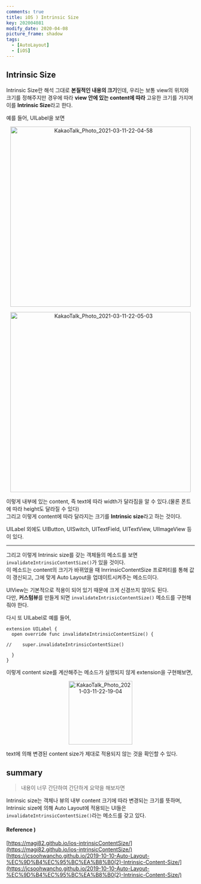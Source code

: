```yaml
---
comments: true
title: iOS ) Intrinsic Size
key: 202004081
modify_date: 2020-04-08
picture_frame: shadow
tags:
  - [AutoLayout]
  - [iOS]
---
```

 
## Intrinsic Size
 
Intrinsic Size란 해석 그대로 **본질적인 내용의 크기**인데, 우리는 보통 view의 위치와 크기를 정해주지만 경우에 따라 **view 안에 있는 content에 따라** 고유한 크기를 가지며 이를 **Intrinsic Size**라고 한다.   
 
예를 들어, UILabel을 보면
 
<p style="text-align:center"><img width="482" alt="KakaoTalk_Photo_2021-03-11-22-04-58" src="https://user-images.githubusercontent.com/50580583/110793354-ddfe7900-82b7-11eb-8278-d8fa39f68b5b.png"></p>   
 
<p style="text-align:center"><img width="482" alt="KakaoTalk_Photo_2021-03-11-22-05-03" src="https://user-images.githubusercontent.com/50580583/110793361-dfc83c80-82b7-11eb-89c0-d0f533b9db1d.png"></p>   
 
이렇게 내부에 있는 content, 즉 text에 따라 width가 달라짐을 알 수 있다.(물론 폰트에 따라 height도 달라질 수 있다)   
그리고 이렇게 content에 따라 달라지는 크기를 **Intrinsic size**라고 하는 것이다.   
 
UILabel 외에도 UIButton, UISwitch, UITextField, UITextView, UIImageView 등이 있다.   
 
***
 
그리고 이렇게 Intrinsic size를 갖는 객체들의 메소드를 보면 `invalidateIntrinsicContentSize()`가 있을 것이다.   
이 메소드는 content의 크기가 바뀌었을 때 InrrinsicContentSize 프로퍼티를 통해 값이 갱신되고, 그에 맞게 Auto Layout을 업데이트시켜주는 메소드이다.   
 
 
UIView는 기본적으로 적용이 되어 있기 때문에 크게 신경쓰지 않아도 된다.   
다만, **커스텀뷰**를 만들게 되면 `invalidateIntrisicContentSize()` 메소드를 구현해줘야 한다.   
 
다시 또 UILabel로 예를 들어,
```
extension UILabel {
  open override func invalidateIntrinsicContentSize() {
   
//    super.invalidateIntrinsicContentSize()
  
  }
}
```
이렇게 content size를 계산해주는 메소드가 실행되지 않게 extension을 구현해보면,
 
<p style="text-align:center"><img width="170" alt="KakaoTalk_Photo_2021-03-11-22-19-04" src="https://user-images.githubusercontent.com/50580583/110793365-e0f96980-82b7-11eb-9762-24c0186a183a.png"></p>   
 
text에 의해 변경된 content size가 제대로 적용되지 않는 것을 확인할 수 있다.
 
## summary
 
> 내용이 너무 간단하여 간단하게 요약을 해보자면   
 
Intrinsic size는 객체나 뷰의 내부 content 크기에 따라 변경되는 크기를 뜻하며, Intrinsic size에 의해 Auto Layout에 적용되는 UI들은 `invalidateIntrinsicContentSize()`라는 메소드를 갖고 있다.
 
#### Reference )
 
[https://magi82.github.io/ios-intrinsicContentSize/](https://magi82.github.io/ios-intrinsicContentSize/)   
[https://jcsoohwancho.github.io/2019-10-10-Auto-Layout-%EC%9D%B4%EC%95%BC%EA%B8%B0(2)-Intrinsic-Content-Size/](https://jcsoohwancho.github.io/2019-10-10-Auto-Layout-%EC%9D%B4%EC%95%BC%EA%B8%B0(2)-Intrinsic-Content-Size/)
